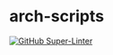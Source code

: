# arch-scripts
[![GitHub Super-Linter](https://github.com/lasse-herzog/arch-scripts/workflows/Lint%20Code%20Base/badge.svg)](https://github.com/marketplace/actions/super-linter)
